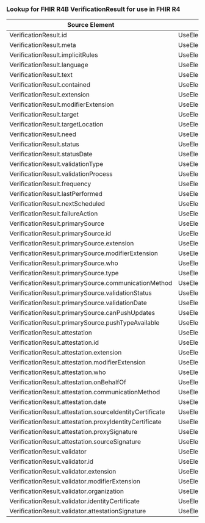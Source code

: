### Lookup for FHIR R4B VerificationResult for use in FHIR R4

| Source Element | Usage | Target |
| -------------- | ----- | ------ |
| VerificationResult.id | UseElementSameName | VerificationResult.id |
| VerificationResult.meta | UseElementSameName | VerificationResult.meta |
| VerificationResult.implicitRules | UseElementSameName | VerificationResult.implicitRules |
| VerificationResult.language | UseElementSameName | VerificationResult.language |
| VerificationResult.text | UseElementSameName | VerificationResult.text |
| VerificationResult.contained | UseElementSameName | VerificationResult.contained |
| VerificationResult.extension | UseElementSameName | VerificationResult.extension |
| VerificationResult.modifierExtension | UseElementSameName | VerificationResult.modifierExtension |
| VerificationResult.target | UseElementSameName | VerificationResult.target |
| VerificationResult.targetLocation | UseElementSameName | VerificationResult.targetLocation |
| VerificationResult.need | UseElementSameName | VerificationResult.need |
| VerificationResult.status | UseElementSameName | VerificationResult.status |
| VerificationResult.statusDate | UseElementSameName | VerificationResult.statusDate |
| VerificationResult.validationType | UseElementSameName | VerificationResult.validationType |
| VerificationResult.validationProcess | UseElementSameName | VerificationResult.validationProcess |
| VerificationResult.frequency | UseElementSameName | VerificationResult.frequency |
| VerificationResult.lastPerformed | UseElementSameName | VerificationResult.lastPerformed |
| VerificationResult.nextScheduled | UseElementSameName | VerificationResult.nextScheduled |
| VerificationResult.failureAction | UseElementSameName | VerificationResult.failureAction |
| VerificationResult.primarySource | UseElementSameName | VerificationResult.primarySource |
| VerificationResult.primarySource.id | UseElementSameName | VerificationResult.primarySource.id |
| VerificationResult.primarySource.extension | UseElementSameName | VerificationResult.primarySource.extension |
| VerificationResult.primarySource.modifierExtension | UseElementSameName | VerificationResult.primarySource.modifierExtension |
| VerificationResult.primarySource.who | UseElementSameName | VerificationResult.primarySource.who |
| VerificationResult.primarySource.type | UseElementSameName | VerificationResult.primarySource.type |
| VerificationResult.primarySource.communicationMethod | UseElementSameName | VerificationResult.primarySource.communicationMethod |
| VerificationResult.primarySource.validationStatus | UseElementSameName | VerificationResult.primarySource.validationStatus |
| VerificationResult.primarySource.validationDate | UseElementSameName | VerificationResult.primarySource.validationDate |
| VerificationResult.primarySource.canPushUpdates | UseElementSameName | VerificationResult.primarySource.canPushUpdates |
| VerificationResult.primarySource.pushTypeAvailable | UseElementSameName | VerificationResult.primarySource.pushTypeAvailable |
| VerificationResult.attestation | UseElementSameName | VerificationResult.attestation |
| VerificationResult.attestation.id | UseElementSameName | VerificationResult.attestation.id |
| VerificationResult.attestation.extension | UseElementSameName | VerificationResult.attestation.extension |
| VerificationResult.attestation.modifierExtension | UseElementSameName | VerificationResult.attestation.modifierExtension |
| VerificationResult.attestation.who | UseElementSameName | VerificationResult.attestation.who |
| VerificationResult.attestation.onBehalfOf | UseElementSameName | VerificationResult.attestation.onBehalfOf |
| VerificationResult.attestation.communicationMethod | UseElementSameName | VerificationResult.attestation.communicationMethod |
| VerificationResult.attestation.date | UseElementSameName | VerificationResult.attestation.date |
| VerificationResult.attestation.sourceIdentityCertificate | UseElementSameName | VerificationResult.attestation.sourceIdentityCertificate |
| VerificationResult.attestation.proxyIdentityCertificate | UseElementSameName | VerificationResult.attestation.proxyIdentityCertificate |
| VerificationResult.attestation.proxySignature | UseElementSameName | VerificationResult.attestation.proxySignature |
| VerificationResult.attestation.sourceSignature | UseElementSameName | VerificationResult.attestation.sourceSignature |
| VerificationResult.validator | UseElementSameName | VerificationResult.validator |
| VerificationResult.validator.id | UseElementSameName | VerificationResult.validator.id |
| VerificationResult.validator.extension | UseElementSameName | VerificationResult.validator.extension |
| VerificationResult.validator.modifierExtension | UseElementSameName | VerificationResult.validator.modifierExtension |
| VerificationResult.validator.organization | UseElementSameName | VerificationResult.validator.organization |
| VerificationResult.validator.identityCertificate | UseElementSameName | VerificationResult.validator.identityCertificate |
| VerificationResult.validator.attestationSignature | UseElementSameName | VerificationResult.validator.attestationSignature |

